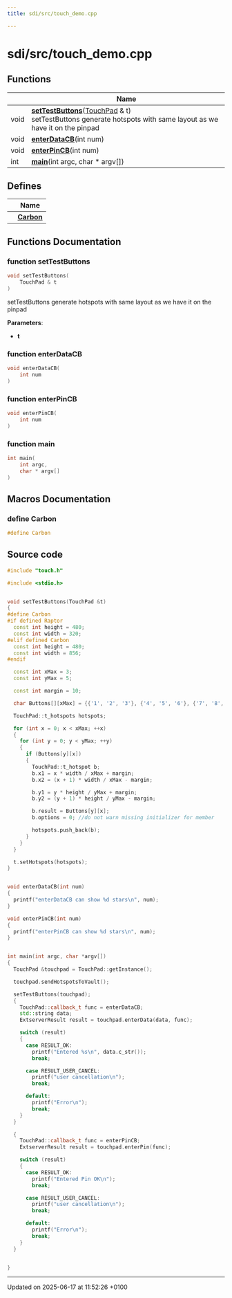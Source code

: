 ```yaml
---
title: sdi/src/touch_demo.cpp

---
```


# sdi/src/touch_demo.cpp



## Functions

|                | Name           |
| -------------- | -------------- |
| void | **[setTestButtons](touch__demo_8cpp.md#function-settestbuttons)**([TouchPad](class_touch_pad.md) & t)<br>setTestButtons generate hotspots with same layout as we have it on the pinpad  |
| void | **[enterDataCB](touch__demo_8cpp.md#function-enterdatacb)**(int num) |
| void | **[enterPinCB](touch__demo_8cpp.md#function-enterpincb)**(int num) |
| int | **[main](touch__demo_8cpp.md#function-main)**(int argc, char * argv[]) |

## Defines

|                | Name           |
| -------------- | -------------- |
|  | **[Carbon](touch__demo_8cpp.md#define-carbon)**  |


## Functions Documentation

### function setTestButtons

```cpp
void setTestButtons(
    TouchPad & t
)
```

setTestButtons generate hotspots with same layout as we have it on the pinpad 

**Parameters**: 

  * **t** 


### function enterDataCB

```cpp
void enterDataCB(
    int num
)
```


### function enterPinCB

```cpp
void enterPinCB(
    int num
)
```


### function main

```cpp
int main(
    int argc,
    char * argv[]
)
```




## Macros Documentation

### define Carbon

```cpp
#define Carbon 
```


## Source code

```cpp
#include "touch.h"

#include <stdio.h>


void setTestButtons(TouchPad &t)
{
#define Carbon
#if defined Raptor
  const int height = 480;
  const int width = 320;
#elif defined Carbon
  const int height = 480;
  const int width = 856;
#endif

  const int xMax = 3;
  const int yMax = 5;

  const int margin = 10;

  char Buttons[][xMax] = {{'1', '2', '3'}, {'4', '5', '6'}, {'7', '8', '9'}, {keyNoKey, '0', keyNoKey}, {keyCancel, keyCorrection, keyOK}};

  TouchPad::t_hotspots hotspots;

  for (int x = 0; x < xMax; ++x)
  {
    for (int y = 0; y < yMax; ++y)
    {
      if (Buttons[y][x])
      {
        TouchPad::t_hotspot b;
        b.x1 = x * width / xMax + margin;
        b.x2 = (x + 1) * width / xMax - margin;

        b.y1 = y * height / yMax + margin;
        b.y2 = (y + 1) * height / yMax - margin;

        b.result = Buttons[y][x];
        b.options = 0; //do not warn missing initializer for member

        hotspots.push_back(b);
      }
    }
  }

  t.setHotspots(hotspots);
}


void enterDataCB(int num)
{
  printf("enterDataCB can show %d stars\n", num);
}

void enterPinCB(int num)
{
  printf("enterPinCB can show %d stars\n", num);
}


int main(int argc, char *argv[])
{
  TouchPad &touchpad = TouchPad::getInstance();

  touchpad.sendHotspotsToVault();

  setTestButtons(touchpad);
  {
    TouchPad::callback_t func = enterDataCB;
    std::string data;
    ExtserverResult result = touchpad.enterData(data, func);

    switch (result)
    {
      case RESULT_OK:
        printf("Entered %s\n", data.c_str());
        break;

      case RESULT_USER_CANCEL:
        printf("user cancellation\n");
        break;

      default:
        printf("Error\n");
        break;
    }
  }

  {
    TouchPad::callback_t func = enterPinCB;
    ExtserverResult result = touchpad.enterPin(func);

    switch (result)
    {
      case RESULT_OK:
        printf("Entered Pin OK\n");
        break;

      case RESULT_USER_CANCEL:
        printf("user cancellation\n");
        break;

      default:
        printf("Error\n");
        break;
    }
  }


}
```


-------------------------------

Updated on 2025-06-17 at 11:52:26 +0100
